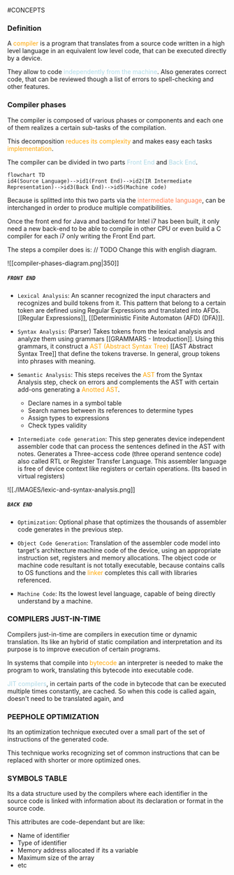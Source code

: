 #CONCEPTS 

### Definition

A <span style="color:orange;">compiler</span> is a program that translates from a source code written in a high level language in an equivalent low level code, that can be executed directly by a device. 

They allow to code <span style="color:LightBlue;">independently from the machine</span>. Also generates correct code, that can be reviewed though a list of errors to spell-checking and other features. 

### Compiler phases

The compiler is composed of various phases or components and each one of them realizes a certain sub-tasks of the compilation. 

This decomposition <span style="color:orange;">reduces its complexity</span> and makes easy each tasks <span style="color:orange;">implementation</span>. 

The compiler can be divided in two parts <span style="color:LightBlue;">Front End</span> and <span style="color:LightBlue;">Back End</span>. 

```mermaid
flowchart TD
id4(Source Language)-->id1(Front End)-->id2(IR Intermediate Representation)-->id3(Back End)-->id5(Machine code)
```

Because is splitted into this two parts via the <span style="color:coral;">intermediate language</span>, can be interchanged in order to produce multiple compatibilities. 

Once the front end for Java and backend for Intel i7 has been built, it only need a new back-end to be able to compile in other CPU or even build a C compiler for each i7 only writing the Front End part. 

The steps a compiler does is: 
// TODO Change this with english diagram. 

![[compiler-phases-diagram.png|350]]

##### `FRONT END`

* `Lexical Analysis`:  An scanner recognized the input characters and recognizes and build tokens from it. This pattern that belong to a certain token are defined using Regular Expressions and translated into AFDs.[[Regular Expressions]],  [[Deterministic Finite Automaton (AFD) (DFA)]]. 

* `Syntax Analysis`: (Parser) Takes tokens from the lexical analysis and analyze them using grammars [[GRAMMARS - Introduction]]. Using this grammars, it construct a <span style="color:orange;">AST (Abstract Syntax Tree)</span> [[AST Abstract Syntax Tree]] that define the tokens traverse. In general, group tokens into phrases with meaning. 

* `Semantic Analysis`: This steps receives the <span style="color:orange;">AST</span> from the Syntax Analysis step, check on errors and complements the AST with certain add-ons generating a <span style="color:orange;">Anotted AST</span>. 
	* Declare names in a symbol table
	* Search names between its references to determine types
	* Assign types to expressions
	* Check types validity

 * `Intermediate code generation`: This step generates device independent assembler code that can process the sentences defined in the AST with notes. Generates a Three-access code (three operand sentence code) also called RTL or Register Transfer Language. This assembler language is free of device context like registers or certain operations. (Its based in virtual registers)

![[./IMAGES/lexic-and-syntax-analysis.png]]

##### `BACK END`

* `Optimization`: Optional phase that optimizes the thousands of assembler code generates in the previous step. 

* `Object Code Generation`: Translation of the assembler code model into target's architecture machine code of the device, using an appropriate instruction set, registers and memory allocations. 
  The object code or machine code resultant is not totally executable, because contains calls to OS functions and the <span style="color:orange;">linker</span> completes this call with libraries referenced.  

* `Machine Code`:  Its the lowest level language, capable of being directly understand by a machine. 


### COMPILERS JUST-IN-TIME

Compilers just-in-time are compilers in execution time or dynamic translation. 
Its like an hybrid of static compilation and interpretation and its purpose is to improve execution of certain programs. 


In systems that compile into <span style="color:orange;">bytecode</span> an interpreter is needed to make the program to work, translating this bytecode into executable code. 

<span style="color:LightBlue;">JIT compilers</span>, in certain parts of the code in bytecode that can be executed multiple times constantly, are cached. So when this code is called again, doesn't need to be translated again, and 

### PEEPHOLE OPTIMIZATION

Its an optimization technique executed over a small part of the set of instructions of the generated code. 

This technique works recognizing set of common instructions that can be replaced with shorter or more optimized ones.   

### SYMBOLS TABLE

Its a data structure used by the compilers where each identifier in the source code is linked with information about its declaration or format in the source code. 

This attributes are code-dependant but are like: 

* Name of identifier
* Type of identifier
* Memory address allocated if its a variable
* Maximum size of the array 
* etc

